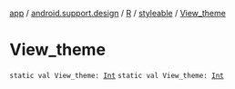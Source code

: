 [app](../../../index.md) / [android.support.design](../../index.md) / [R](../index.md) / [styleable](index.md) / [View_theme](./-view_theme.md)

# View_theme

`static val View_theme: `[`Int`](https://kotlinlang.org/api/latest/jvm/stdlib/kotlin/-int/index.html)
`static val View_theme: `[`Int`](https://kotlinlang.org/api/latest/jvm/stdlib/kotlin/-int/index.html)
